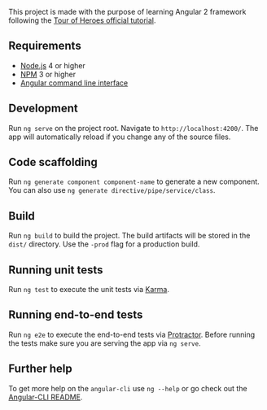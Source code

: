 This project is made with the purpose of learning Angular 2 framework following the
[Tour of Heroes official tutorial](https://angular.io/docs/ts/latest/tutorial/).

## Requirements
* [Node.js](https://github.com/npm/npmhttps://github.com/nodejs/node) 4 or higher
* [NPM](https://github.com/npm/npm) 3 or higher
* [Angular command line interface](https://github.com/angular/angular-cli)

## Development
Run `ng serve` on the project root. Navigate to `http://localhost:4200/`. The app will automatically reload if you change any of the source files.

## Code scaffolding

Run `ng generate component component-name` to generate a new component. You can also use `ng generate directive/pipe/service/class`.

## Build

Run `ng build` to build the project. The build artifacts will be stored in the `dist/` directory. Use the `-prod` flag for a production build.

## Running unit tests

Run `ng test` to execute the unit tests via [Karma](https://karma-runner.github.io).

## Running end-to-end tests

Run `ng e2e` to execute the end-to-end tests via [Protractor](http://www.protractortest.org/).
Before running the tests make sure you are serving the app via `ng serve`.

## Further help

To get more help on the `angular-cli` use `ng --help` or go check out the [Angular-CLI README](https://github.com/angular/angular-cli/blob/master/README.md).
